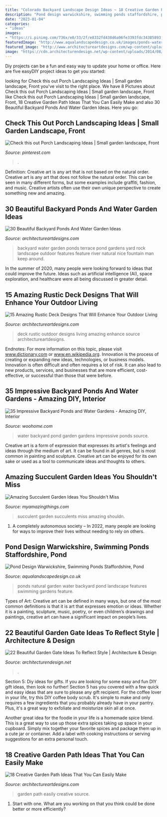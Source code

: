 ```yaml
---
title: "Colorado Backyard Landscape Design Ideas ~ 18 Creative Garden Path Ideas That You Can Easily Make"
description: "Pond design warwickshire, swimming ponds staffordshire, pond"
date: "2023-01-04"
categories:
- "ideas"
images:
- "https://i.pinimg.com/736x/e8/33/2f/e8332fd438d6a96fe3393fdc34385893.jpg"
featuredImage: "http://www.aqualandscapedesign.co.uk/images/ponds-water_032.jpg"
featured_image: "http://www.architectureartdesigns.com/wp-content/uploads/2013/04/Backyard-ArchitectureArtDesigns-20.jpg"
image: "https://cdn.architecturendesign.net/wp-content/uploads/2014/08/garden-gate-4.jpg"
---
```



Diy projects can be a fun and easy way to update your home or office. Here are five easyDIY project ideas to get you started: 

	

		
looking for Check this out Porch Landscaping Ideas | Small garden landscape, Front you've visit to the right place. We have 8 Pictures about Check this out Porch Landscaping Ideas | Small garden landscape, Front like Check this out Porch Landscaping Ideas | Small garden landscape, Front, 18 Creative Garden Path Ideas That You Can Easily Make and also 30 Beautiful Backyard Ponds And Water Garden Ideas. Here you go:
		
    
## Check This Out Porch Landscaping Ideas | Small Garden Landscape, Front

<img loading=lazy src="https://i.pinimg.com/736x/e8/33/2f/e8332fd438d6a96fe3393fdc34385893.jpg" onerror="this.onerror=null;this.src='https://tse3.mm.bing.net/th?id=OIP.faMDou5Ui8NSH_435IrZlQHaJ3&amp;pid=15.1';" alt="Check this out Porch Landscaping Ideas | Small garden landscape, Front">

_Source: pinterest.com_

>. 

	

Definition: Creative art is any art that is not based on the natural order.
Creative art is any art that does not follow the natural order. This can be seen in many different forms, but some examples include graffiti, fashion, and music. Creative artists often use their own unique perspective to create something new and amazing.

    
## 30 Beautiful Backyard Ponds And Water Garden Ideas

<img loading=lazy src="http://www.architectureartdesigns.com/wp-content/uploads/2013/04/Backyard-ArchitectureArtDesigns-20.jpg" onerror="this.onerror=null;this.src='https://tse2.mm.bing.net/th?id=OIP.aGiHQbX2bM25ZrIfX0nmgwHaLH&amp;pid=15.1';" alt="30 Beautiful Backyard Ponds And Water Garden Ideas">

_Source: architectureartdesigns.com_

>backyard water garden ponds terrace pond gardens yard rock landscape outdoor features feature river natural nice fountain man keep around. 

	

In the summer of 2020, many people were looking forward to ideas that could improve the future. Ideas such as artificial intelligence (AI), space exploration, and healthcare were all being discussed in greater detail. 

    
## 15 Amazing Rustic Deck Designs That Will Enhance Your Outdoor Living

<img loading=lazy src="https://www.architectureartdesigns.com/wp-content/uploads/2016/10/15-Amazing-Rustic-Deck-Designs-That-Will-Enhance-Your-Outdoor-Living-13.jpg" onerror="this.onerror=null;this.src='https://tse4.mm.bing.net/th?id=OIP.iR-rurZDDeYyfnKewpMWMQHaFj&amp;pid=15.1';" alt="15 Amazing Rustic Deck Designs That Will Enhance Your Outdoor Living">

_Source: architectureartdesigns.com_

>deck rustic outdoor designs living amazing enhance source architectureartdesigns. 

	

Endnotes: For more information on this topic, please visit www.dictionary.com or www.en.wikipedia.org.
Innovation is the process of creating or expanding new ideas, technologies, or business models. Innovation is often difficult and often requires a lot of risk. It can also lead to new products, services, and businesses that are more efficient, cost-effective, or successful than those that were before.

    
## 35 Impressive Backyard Ponds And Water Gardens - Amazing DIY, Interior

<img loading=lazy src="https://www.woohome.com/wp-content/uploads/2014/04/backyard-pond-water-garden-26.jpg" onerror="this.onerror=null;this.src='https://tse1.mm.bing.net/th?id=OIP.buMJPxyggpYOO6RvUoBMHQHaJ4&amp;pid=15.1';" alt="35 Impressive Backyard Ponds and Water Gardens - Amazing DIY, Interior">

_Source: woohome.com_

>water backyard pond garden gardens impressive ponds source. 

	

Creative art is a form of expression that expresses its artist's feelings and ideas through the medium of art. It can be found in all genres, but is most common in painting and sculpture. Creative art can be enjoyed for its own sake or used as a tool to communicate ideas and thoughts to others.

    
## Amazing Succulent Garden Ideas You Shouldn&#039;t Miss

<img loading=lazy src="http://myamazingthings.com/wp-content/uploads/2017/04/succulents.jpg" onerror="this.onerror=null;this.src='https://tse1.mm.bing.net/th?id=OIP.39KkMY20fjxQX7ayw8h8pwHaLH&amp;pid=15.1';" alt="Amazing Succulent Garden Ideas You Shouldn&#039;t Miss">

_Source: myamazingthings.com_

>succulent garden succulents miss amazing shouldn. 

	

1. A completely autonomous society – In 2022, many people are looking for ways to improve their lives without needing to rely on others.

    
## Pond Design Warwickshire, Swimming Ponds Staffordshire, Pond

<img loading=lazy src="http://www.aqualandscapedesign.co.uk/images/ponds-water_032.jpg" onerror="this.onerror=null;this.src='https://tse3.mm.bing.net/th?id=OIP.wp_B0DTHBPn82G23LFZYrQHaFj&amp;pid=15.1';" alt="Pond Design Warwickshire, Swimming Ponds Staffordshire, Pond">

_Source: aqualandscapedesign.co.uk_

>ponds natural garden water backyard pond landscape features swimming gardens feature. 

	

Types of Art:
Creative art can be defined in many ways, but one of the most common definitions is that it is art that expresses emotion or ideas. Whether it is a painting, sculpture, music, poetry, or even children’s drawings and paintings, creative art can have a significant impact on people’s lives.

    
## 22 Beautiful Garden Gate Ideas To Reflect Style | Architecture &amp; Design

<img loading=lazy src="https://cdn.architecturendesign.net/wp-content/uploads/2014/08/garden-gate-4.jpg" onerror="this.onerror=null;this.src='https://tse1.mm.bing.net/th?id=OIP.v8dIWN7tgf6sMQfllyHVpAHaKw&amp;pid=15.1';" alt="22 Beautiful Garden Gate Ideas To Reflect Style | Architecture &amp; Design">

_Source: architecturendesign.net_

>. 

	

Section 5: Diy ideas for gifts.
If you are looking for some easy and fun DIY gift ideas, then look no further! Section 5 has you covered with a few quick and easy ideas that are sure to please any gift recipient.
For the coffee lover in your life, try this DIY coffee body scrub. It's simple to make and only requires a few ingredients that you probably already have in your pantry. Plus, it's a great way to exfoliate and moisturize skin all at once.

Another great idea for the foodie in your life is a homemade spice blend. This is a great way to use up those extra spices taking up space in your cupboard. Simply mix together your favorite spices and package them up in a cute jar or container. Add a label with cooking instructions or serving suggestions for an extra personal touch.

    
## 18 Creative Garden Path Ideas That You Can Easily Make

<img loading=lazy src="https://www.architectureartdesigns.com/wp-content/uploads/2016/05/2-25.jpg" onerror="this.onerror=null;this.src='https://tse2.mm.bing.net/th?id=OIP.JMA0TBiPiulqPVyS75_rawHaLI&amp;pid=15.1';" alt="18 Creative Garden Path Ideas That You Can Easily Make">

_Source: architectureartdesigns.com_

>garden path easily creative source. 

	

1. Start with one. What are you working on that you think could be done better or more efficiently?

